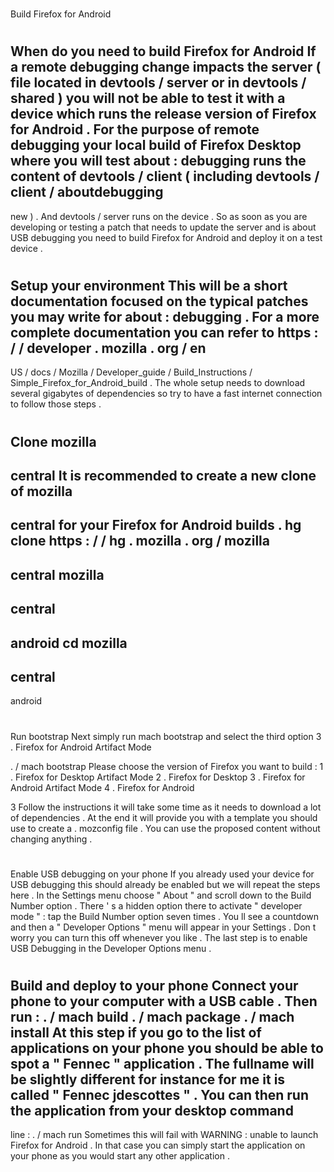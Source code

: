 #
Build
Firefox
for
Android
#
#
When
do
you
need
to
build
Firefox
for
Android
If
a
remote
debugging
change
impacts
the
server
(
file
located
in
devtools
/
server
or
in
devtools
/
shared
)
you
will
not
be
able
to
test
it
with
a
device
which
runs
the
release
version
of
Firefox
for
Android
.
For
the
purpose
of
remote
debugging
your
local
build
of
Firefox
Desktop
where
you
will
test
about
:
debugging
runs
the
content
of
devtools
/
client
(
including
devtools
/
client
/
aboutdebugging
-
new
)
.
And
devtools
/
server
runs
on
the
device
.
So
as
soon
as
you
are
developing
or
testing
a
patch
that
needs
to
update
the
server
and
is
about
USB
debugging
you
need
to
build
Firefox
for
Android
and
deploy
it
on
a
test
device
.
#
#
Setup
your
environment
This
will
be
a
short
documentation
focused
on
the
typical
patches
you
may
write
for
about
:
debugging
.
For
a
more
complete
documentation
you
can
refer
to
https
:
/
/
developer
.
mozilla
.
org
/
en
-
US
/
docs
/
Mozilla
/
Developer_guide
/
Build_Instructions
/
Simple_Firefox_for_Android_build
.
The
whole
setup
needs
to
download
several
gigabytes
of
dependencies
so
try
to
have
a
fast
internet
connection
to
follow
those
steps
.
#
#
#
Clone
mozilla
-
central
It
is
recommended
to
create
a
new
clone
of
mozilla
-
central
for
your
Firefox
for
Android
builds
.
hg
clone
https
:
/
/
hg
.
mozilla
.
org
/
mozilla
-
central
mozilla
-
central
-
android
cd
mozilla
-
central
-
android
#
#
#
Run
bootstrap
Next
simply
run
mach
bootstrap
and
select
the
third
option
3
.
Firefox
for
Android
Artifact
Mode
>
.
/
mach
bootstrap
Please
choose
the
version
of
Firefox
you
want
to
build
:
1
.
Firefox
for
Desktop
Artifact
Mode
2
.
Firefox
for
Desktop
3
.
Firefox
for
Android
Artifact
Mode
4
.
Firefox
for
Android
>
3
Follow
the
instructions
it
will
take
some
time
as
it
needs
to
download
a
lot
of
dependencies
.
At
the
end
it
will
provide
you
with
a
template
you
should
use
to
create
a
.
mozconfig
file
.
You
can
use
the
proposed
content
without
changing
anything
.
#
#
#
Enable
USB
debugging
on
your
phone
If
you
already
used
your
device
for
USB
debugging
this
should
already
be
enabled
but
we
will
repeat
the
steps
here
.
In
the
Settings
menu
choose
"
About
"
and
scroll
down
to
the
Build
Number
option
.
There
'
s
a
hidden
option
there
to
activate
"
developer
mode
"
:
tap
the
Build
Number
option
seven
times
.
You
ll
see
a
countdown
and
then
a
"
Developer
Options
"
menu
will
appear
in
your
Settings
.
Don
t
worry
you
can
turn
this
off
whenever
you
like
.
The
last
step
is
to
enable
USB
Debugging
in
the
Developer
Options
menu
.
#
#
Build
and
deploy
to
your
phone
Connect
your
phone
to
your
computer
with
a
USB
cable
.
Then
run
:
.
/
mach
build
.
/
mach
package
.
/
mach
install
At
this
step
if
you
go
to
the
list
of
applications
on
your
phone
you
should
be
able
to
spot
a
"
Fennec
"
application
.
The
fullname
will
be
slightly
different
for
instance
for
me
it
is
called
"
Fennec
jdescottes
"
.
You
can
then
run
the
application
from
your
desktop
command
-
line
:
.
/
mach
run
Sometimes
this
will
fail
with
WARNING
:
unable
to
launch
Firefox
for
Android
.
In
that
case
you
can
simply
start
the
application
on
your
phone
as
you
would
start
any
other
application
.

